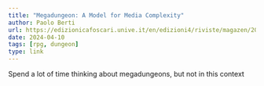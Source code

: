 ```yaml
---
title: "Megadungeon: A Model for Media Complexity"
author: Paolo Berti
url: https://edizionicafoscari.unive.it/en/edizioni4/riviste/magazen/2023/2/megadungeon-a-model-for-media-complexity/
date: 2024-04-10
tags: [rpg, dungeon]
type: link
---
```


Spend a lot of time thinking about megadungeons, but not in this context
